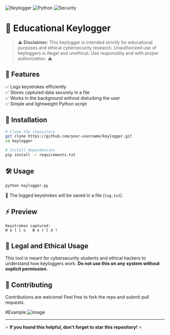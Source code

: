 ![Keylogger](https://img.shields.io/badge/Keylogger-Educational-red?style=for-the-badge)
![Python](https://img.shields.io/badge/Python-3.x-blue?style=for-the-badge&logo=python)
![Security](https://img.shields.io/badge/Security-Awareness-orange?style=for-the-badge)

# 🔑 Educational Keylogger

> ⚠️ **Disclaimer:** This keylogger is intended strictly for educational purposes and ethical cybersecurity research. Unauthorized use of keyloggers is illegal and unethical. Use responsibly and with proper authorization. ⚠️

## 🚀 Features

✅ Logs keystrokes efficiently<br>
✅ Stores captured data securely in a file<br>
✅ Works in the background without disturbing the user<br>
✅ Simple and lightweight Python script

## 📌 Installation

```sh
# Clone the repository
git clone https://github.com/your-username/keylogger.git
cd keylogger

# Install dependencies
pip install -r requirements.txt
```

## 🛠 Usage

```sh
python keylogger.py
```

🔹 The logged keystrokes will be saved in a file (`log.txt`).

## ⚡ Preview

```plaintext
Keystrokes captured:
H e l l o   W o r l d !
```

## 📜 Legal and Ethical Usage
This tool is meant for cybersecurity students and ethical hackers to understand how keyloggers work. **Do not use this on any system without explicit permission.**

## 🤝 Contributing
Contributions are welcome! Feel free to fork the repo and submit pull requests.

#Example 
![image](https://github.com/user-attachments/assets/4d981018-4bb6-4e20-9b25-df41948b2324)



---

⭐ **If you found this helpful, don't forget to star this repository!** ⭐
